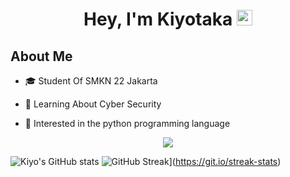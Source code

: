 
<h1 align="center">Hey, I'm Kiyotaka <img src="https://media.giphy.com/media/hvRJCLFzcasrR4ia7z/giphy.gif" width="25px"></h1>

## About Me
- 🎓 Student Of SMKN 22 Jakarta 

- 🌱 Learning About Cyber Security

- 👯 Interested in the python programming language 
<p  align="center">
<img src="https://user-images.githubusercontent.com/73097560/115834477-dbab4500-a447-11eb-908a-139a6edaec5c.gif"></p>


![Kiyo's GitHub stats](https://github-readme-stats.vercel.app/api?username=Kyxzy&theme=outrun&show_icons=true)
![GitHub Streak](https://github-readme-streak-stats.herokuapp.com/?user=Kyxzy)](https://git.io/streak-stats)


